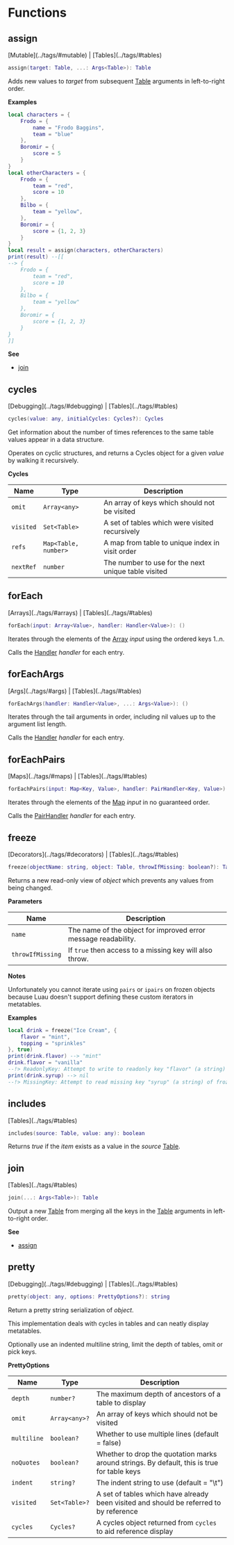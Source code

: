 # Functions

## assign

<span class="tags">
	[Mutable](../tags/#mutable) | [Tables](../tags/#tables)
</span>

```lua
assign(target: Table, ...: Args<Table>): Table
```

Adds new values to _target_ from subsequent [Table](../types/#table) arguments in left-to-right order.

**Examples**

```lua
local characters = {
	Frodo = {
		name = "Frodo Baggins",
		team = "blue"
	},
	Boromir = {
		score = 5
	}
}
local otherCharacters = {
	Frodo = {
		team = "red",
		score = 10
	},
	Bilbo = {
		team = "yellow",
	},
	Boromir = {
		score = {1, 2, 3}
	}
}
local result = assign(characters, otherCharacters)
print(result) --[[
--> {
	Frodo = {
		team = "red",
		score = 10
	},
	Bilbo = {
		team = "yellow"
	},
	Boromir = {
		score = {1, 2, 3}
	}
}
]]
```

**See**

- [join](#join)

## cycles

<span class="tags">
	[Debugging](../tags/#debugging) | [Tables](../tags/#tables)
</span>

```lua
cycles(value: any, initialCycles: Cycles?): Cycles
```

Get information about the number of times references to the same table values appear in a data structure.

Operates on cyclic structures, and returns a Cycles object for a given _value_ by walking it recursively.

**Cycles**

| Name      | Type                 | Description                                         |
| --------- | -------------------- | --------------------------------------------------- |
| `omit`    | `Array<any>`         | An array of keys which should not be visited        |
| `visited` | `Set<Table>`         | A set of tables which were visited recursively      |
| `refs`    | `Map<Table, number>` | A map from table to unique index in visit order     |
| `nextRef` | `number`             | The number to use for the next unique table visited |

## forEach

<span class="tags">
	[Arrays](../tags/#arrays) | [Tables](../tags/#tables)
</span>

```lua
forEach(input: Array<Value>, handler: Handler<Value>): ()
```

Iterates through the elements of the [Array](../types/#array) _input_ using the ordered keys 1..n.

Calls the [Handler](../types/#handler) _handler_ for each entry.

## forEachArgs

<span class="tags">
	[Args](../tags/#args) | [Tables](../tags/#tables)
</span>

```lua
forEachArgs(handler: Handler<Value>, ...: Args<Value>): ()
```

Iterates through the tail arguments in order, including nil values up to the argument list length.

Calls the [Handler](../types/#handler) _handler_ for each entry.

## forEachPairs

<span class="tags">
	[Maps](../tags/#maps) | [Tables](../tags/#tables)
</span>

```lua
forEachPairs(input: Map<Key, Value>, handler: PairHandler<Key, Value>): ()
```

Iterates through the elements of the [Map](../types/#map) _input_ in no guaranteed order.

Calls the [PairHandler](../types/#handler) _handler_ for each entry.

## freeze

<span class="tags">
	[Decorators](../tags/#decorators) | [Tables](../tags/#tables)
</span>

```lua
freeze(objectName: string, object: Table, throwIfMissing: boolean?): Table
```

Returns a new read-only view of _object_ which prevents any values from being changed.

**Parameters**

| Name             | Description                                                    |
| ---------------- | -------------------------------------------------------------- |
| `name`           | The name of the object for improved error message readability. |
| `throwIfMissing` | If `true` then access to a missing key will also throw.        |

**Notes**

Unfortunately you cannot iterate using `pairs` or `ipairs` on frozen objects because Luau doesn't support defining these custom iterators in metatables.

**Examples**

```lua
local drink = freeze("Ice Cream", {
	flavor = "mint",
	topping = "sprinkles"
}, true)
print(drink.flavor) --> "mint"
drink.flavor = "vanilla"
--!> ReadonlyKey: Attempt to write to readonly key "flavor" (a string) of frozen object "Ice Cream"
print(drink.syrup) --> nil
--!> MissingKey: Attempt to read missing key "syrup" (a string) of frozen object "Ice Cream"
```

## includes

<span class="tags">
	[Tables](../tags/#tables)
</span>

```lua
includes(source: Table, value: any): boolean
```

Returns _true_ if the _item_ exists as a value in the _source_ [Table](../types/#table).

## join

<span class="tags">
	[Tables](../tags/#tables)
</span>

```lua
join(...: Args<Table>): Table
```

Output a new [Table](../types/#table) from merging all the keys in the [Table](../types/#table) arguments in left-to-right order.

**See**

- [assign](#assign)

## pretty

<span class="tags">
	[Debugging](../tags/#debugging) | [Tables](../tags/#tables)
</span>

```lua
pretty(object: any, options: PrettyOptions?): string
```

Return a pretty string serialization of _object_.

This implementation deals with cycles in tables and can neatly display metatables.

Optionally use an indented multiline string, limit the depth of tables, omit or pick keys.

**PrettyOptions**

| Name        | Type          | Description                                                                                 |
| ----------- | ------------- | ------------------------------------------------------------------------------------------- |
| `depth`     | `number?`     | The maximum depth of ancestors of a table to display                                        |
| `omit`      | `Array<any>?` | An array of keys which should not be visited                                                |
| `multiline` | `boolean?`    | Whether to use multiple lines (default = false)                                             |
| `noQuotes`  | `boolean?`    | Whether to drop the quotation marks around strings. By default, this is true for table keys |
| `indent`    | `string?`     | The indent string to use (default = "\t")                                                   |
| `visited`   | `Set<Table>?` | A set of tables which have already been visited and should be referred to by reference      |
| `cycles`    | `Cycles?`     | A cycles object returned from `cycles` to aid reference display                             |
